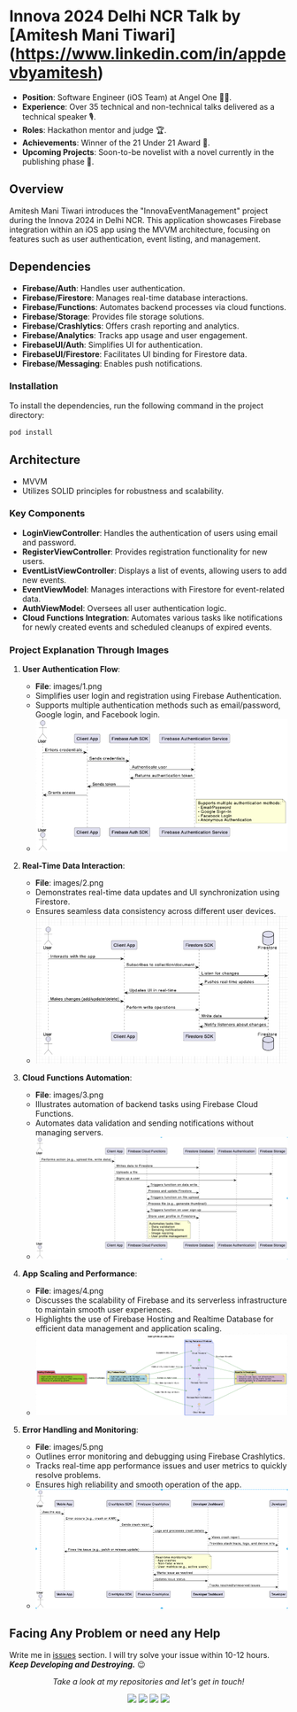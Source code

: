 # Innova 2024 Delhi NCR Talk by [Amitesh Mani Tiwari] (https://www.linkedin.com/in/appdevbyamitesh)
- **Position**: Software Engineer (iOS Team) at Angel One 👨‍💻.
- **Experience**: Over 35 technical and non-technical talks delivered as a technical speaker 🎙️.
- **Roles**: Hackathon mentor and judge 🏆.
- **Achievements**: Winner of the 21 Under 21 Award 🥇.
- **Upcoming Projects**: Soon-to-be novelist with a novel currently in the publishing phase 📖.

## Overview
Amitesh Mani Tiwari introduces the "InnovaEventManagement" project during the Innova 2024 in Delhi NCR. This application showcases Firebase integration within an iOS app using the MVVM architecture, focusing on features such as user authentication, event listing, and management.

## Dependencies
- **Firebase/Auth**: Handles user authentication.
- **Firebase/Firestore**: Manages real-time database interactions.
- **Firebase/Functions**: Automates backend processes via cloud functions.
- **Firebase/Storage**: Provides file storage solutions.
- **Firebase/Crashlytics**: Offers crash reporting and analytics.
- **Firebase/Analytics**: Tracks app usage and user engagement.
- **FirebaseUI/Auth**: Simplifies UI for authentication.
- **FirebaseUI/Firestore**: Facilitates UI binding for Firestore data.
- **Firebase/Messaging**: Enables push notifications.

### Installation
To install the dependencies, run the following command in the project directory:
```bash
pod install
```
## Architecture
- MVVM 
- Utilizes SOLID principles for robustness and scalability.

### Key Components
- **LoginViewController**: Handles the authentication of users using email and password.
- **RegisterViewController**: Provides registration functionality for new users.
- **EventListViewController**: Displays a list of events, allowing users to add new events.
- **EventViewModel**: Manages interactions with Firestore for event-related data.
- **AuthViewModel**: Oversees all user authentication logic.
- **Cloud Functions Integration**: Automates various tasks like notifications for newly created events and scheduled cleanups of expired events.

### Project Explanation Through Images
1. **User Authentication Flow**:
   - **File**: images/1.png
   - Simplifies user login and registration using Firebase Authentication.
   - Supports multiple authentication methods such as email/password, Google login, and Facebook login.
   - ![User Authentication Flow](images/2.png)

2. **Real-Time Data Interaction**:
   - **File**: images/2.png
   - Demonstrates real-time data updates and UI synchronization using Firestore.
   - Ensures seamless data consistency across different user devices.
   - ![Real-Time Data Interaction](images/1.png)

3. **Cloud Functions Automation**:
   - **File**: images/3.png
   - Illustrates automation of backend tasks using Firebase Cloud Functions.
   - Automates data validation and sending notifications without managing servers.
   - ![Cloud Functions Automation](images/3.png)

4. **App Scaling and Performance**:
   - **File**: images/4.png
   - Discusses the scalability of Firebase and its serverless infrastructure to maintain smooth user experiences.
   - Highlights the use of Firebase Hosting and Realtime Database for efficient data management and application scaling.
   - ![App Scaling and Performance](images/4.png)

5. **Error Handling and Monitoring**:
   - **File**: images/5.png
   - Outlines error monitoring and debugging using Firebase Crashlytics.
   - Tracks real-time app performance issues and user metrics to quickly resolve problems.
   - Ensures high reliability and smooth operation of the app.
   - ![Error Handling and Monitoring](images/5.png)

## Facing Any Problem or need any Help
Write me in [issues](https://github.com/geekyamitesh/MedBookApp-iOSApp/issues) section. I will try solve your issue within 10-12 hours.
</br>***Keep Developing and Destroying.*** :wink:

<p align="center">
  <i>Take a look at my repositories and let's get in touch!</i>

<p align="center">
<a href= "https://github.com/appdevbyamitesh"><img src="https://img.icons8.com/material-outlined/27/000000/ball-point-pen.png"/></a>
<a href= "https://www.linkedin.com/in/appdevbyamitesh/"><img src="https://img.icons8.com/material-outlined/30/000000/linkedin.png"/></a>
<a href= "https://twitter.com/appdevbyamitesh"><img src="https://img.icons8.com/material-outlined/30/000000/twitter.png"/></a>
<a href= "https://geekyamitesh.github.io/amitesh/"><img src="https://img.icons8.com/material-outlined/27/000000/geography.png"/></a>
</p>

</p>
